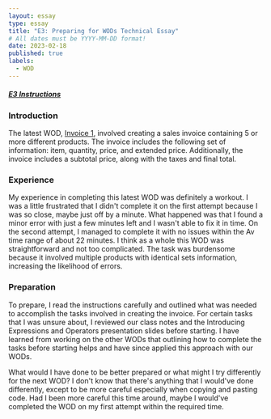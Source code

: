 ```yaml
---
layout: essay
type: essay
title: "E3: Preparing for WODs Technical Essay"
# All dates must be YYYY-MM-DD format!
date: 2023-02-18
published: true
labels:
  - WOD
---
```

##### [E3 Instructions](https://dport96.github.io/ITM352/morea/060.expressions-operators/experience-preparing-for-WOD.html)

### Introduction <br>
The latest WOD, [Invoice 1](https://dport96.github.io/ITM352/morea/060.expressions-operators/experience-invoice1.html), involved creating a sales invoice containing 5 or more different products. The invoice includes the following set of information: item, quantity, price, and extended price. Additionally, the invoice includes a subtotal price, along with the taxes and final total. 

### Experience <br>
My experience in completing this latest WOD was definitely a workout. I was a little frustrated that I didn't complete it on the first attempt because I was so close, maybe just off by a minute. What happened was that I found a minor error with just a few minutes left and I wasn't able to fix it in time. On the second attempt, I managed to complete it with no issues within the Av time range of about 22 minutes. I think as a whole this WOD was straightforward and not too complicated. The task was burdensome because it involved multiple products with identical sets information, increasing the likelihood of errors.

### Preparation <br>
To prepare, I read the instructions carefully and outlined what was needed to accomplish the tasks involved in creating the invoice. For certain tasks that I was unsure about, I reviewed our class notes and the Introducing Expressions and Operators presentation slides before starting. I have learned from working on the other WODs that outlining how to complete the tasks before starting helps and have since applied this approach with our WODs.

What would I have done to be better prepared or what might I try differently for the next WOD? I don't know that there's anything that I would've done differently, except to be more careful especially when copying and pasting code. Had I been more careful this time around, maybe I would've completed the WOD on my first attempt within the required time. 

